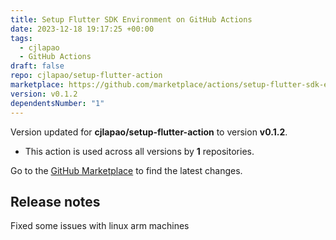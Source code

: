 ```yaml
---
title: Setup Flutter SDK Environment on GitHub Actions
date: 2023-12-18 19:17:25 +00:00
tags:
  - cjlapao
  - GitHub Actions
draft: false
repo: cjlapao/setup-flutter-action
marketplace: https://github.com/marketplace/actions/setup-flutter-sdk-environment-on-github-actions
version: v0.1.2
dependentsNumber: "1"
---
```



Version updated for **cjlapao/setup-flutter-action** to version **v0.1.2**.
- This action is used across all versions by **1** repositories.

Go to the [GitHub Marketplace](https://github.com/marketplace/actions/setup-flutter-sdk-environment-on-github-actions) to find the latest changes.

## Release notes

Fixed some issues with linux arm machines
